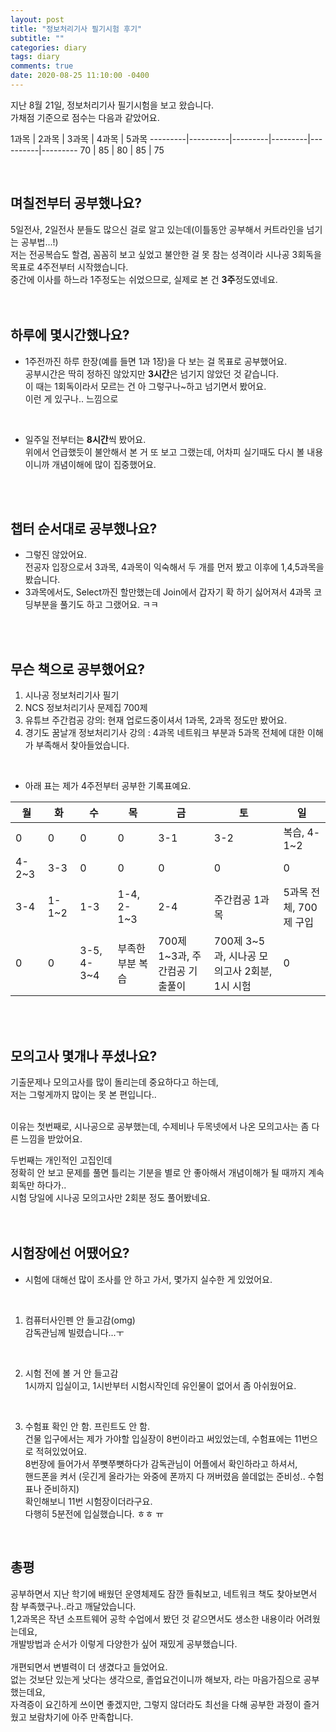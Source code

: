 ```yaml
---
layout: post
title: "정보처리기사 필기시험 후기"
subtitle: ""
categories: diary
tags: diary
comments: true
date: 2020-08-25 11:10:00 -0400
---
```




지난 8월 21일, 정보처리기사 필기시험을 보고 왔습니다.  
가채점 기준으로 점수는 다음과 같았어요.  

1과목 | 2과목 | 3과목 | 4과목 | 5과목 
---------|----------|---------|---------|----------|---------
 70 | 85 | 80 | 85 | 75

 <br> 


## 며칠전부터 공부했나요?  
5일전사, 2일전사 분들도 많으신 걸로 알고 있는데(이틀동안 공부해서 커트라인을 넘기는 공부법...!)  
저는 전공복습도 할겸, 꼼꼼히 보고 싶었고 불안한 걸 못 참는 성격이라 시나공 3회독을 목표로 4주전부터 시작했습니다.  
중간에 이사를 하느라 1주정도는 쉬었으므로, 실제로 본 건 **3주**정도였네요.  
<br> 
<br> 

## 하루에 몇시간했나요?
- 1주전까진 하루 한장(예를 들면 1과 1장)을 다 보는 걸 목표로 공부했어요.  
공부시간은 딱히 정하진 않았지만 **3시간**은 넘기지 않았던 것 같습니다.  
이 때는 1회독이라서 모르는 건 아 그렇구나~하고 넘기면서 봤어요.  
이런 게 있구나.. 느낌으로  
<br> 

- 일주일 전부터는 **8시간**씩 봤어요.  
위에서 언급했듯이 불안해서 본 거 또 보고 그랬는데, 
어차피 실기때도 다시 볼 내용이니까 개념이해에 많이 집중했어요.  
<br> 
<br> 

## 챕터 순서대로 공부했나요?
- 그렇진 않았어요.  
전공자 입장으로서 3과목, 4과목이 익숙해서 두 개를 먼저 봤고 이후에 1,4,5과목을 봤습니다.  
- 3과목에서도, Select까진 할만했는데 Join에서 갑자기 확 하기 싫어져서 4과목 코딩부분을 풀기도 하고 그랬어요. ㅋㅋ  

<br> 
<br> 


## 무슨 책으로 공부했어요?
1. 시나공 정보처리기사 필기
2. NCS 정보처리기사 문제집 700제
3. 유튜브 주간컴공 강의: 현재 업로드중이셔서 1과목, 2과목 정도만 봤어요.
4. 경기도 꿈날개 정보처리기사 강의 : 4과목 네트워크 부분과 5과목 전체에 대한 이해가 부족해서 찾아들었습니다. 

<br> 

- 아래 표는 제가 4주전부터 공부한 기록표예요.

월 | 화 | 수 | 목 | 금 | 토 | 일
---------|----------|---------|---------|----------|---------|---------
 0 | 0 | 0 | 0 | 3-1 | 3-2 | 복습, 4-1~2 
 4-2~3 | 3-3 | 0 | 0 | 0 | 0 | 0
 3-4 | 1-1~2 | 1-3 | 1-4, 2-1~3 | 2-4 | 주간컴공 1과목 | 5과목 전체, 700제 구입
 0 | 0 | 3-5, 4-3~4 | 부족한 부분 복습 | 700제 1~3과, 주간컴공 기출풀이 | 700제 3~5과, 시나공 모의고사 2회분,  1시 시험 | 0

<br> 
<br> 

## 모의고사 몇개나 푸셨나요?
기출문제나 모의고사를 많이 돌리는데 중요하다고 하는데,  
저는 그렇게까지 많이는 못 본 편입니다..  

<br> 
이유는 첫번째로,  
시나공으로 공부했는데, 수제비나 두목넷에서 나온 모의고사는 좀 다른 느낌을 받았어요.  
<br> 

두번째는 개인적인 고집인데  
정확히 안 보고 문제를 풀면 틀리는 기분을 별로 안 좋아해서 개념이해가 될 때까지 계속 회독만 하다가..  
시험 당일에 시나공 모의고사만 2회분 정도 풀어봤네요.  
<br> 
<br> 



## 시험장에선 어땠어요?
- 시험에 대해선 많이 조사를 안 하고 가서, 몇가지 실수한 게 있었어요.  
<br> 

1. 컴퓨터사인펜 안 들고감(omg)  
감독관님께 빌렸습니다...ㅜ  
<br> 

2. 시험 전에 볼 거 안 들고감  
1시까지 입실이고, 1시반부터 시험시작인데 유인물이 없어서 좀 아쉬웠어요.  
<br> 

3. 수험표 확인 안 함. 프린트도 안 함.  
건물 입구에서는 제가 가야할 입실장이 8번이라고 써있었는데, 수험표에는 11번으로 적혀있었어요.  
8번장에 들어가서 쭈뼛쭈뼛하다가 감독관님이 어플에서 확인하라고 하셔서,  
핸드폰을 켜서 (웃긴게 올라가는 와중에 폰까지 다 꺼버렸음 쓸데없는 준비성.. 수험표나 준비하지)  
확인해보니 11번 시험장이더라구요.  
다행히 5분전에 입실했습니다. ㅎㅎ ㅠ  
<br> 

## 총평
공부하면서 지난 학기에 배웠던 운영체제도 잠깐 들춰보고, 네트워크 책도 찾아보면서 참 부족했구나..라고 깨달았습니다.  
1,2과목은 작년 소프트웨어 공학 수업에서 봤던 것 같으면서도 생소한 내용이라 어려웠는데요,  
개발방법과 순서가 이렇게 다양한가 싶어 재밌게 공부했습니다.  
<br>
개편되면서 변별력이 더 생겼다고 들었어요.  
없는 것보단 있는게 낫다는 생각으로, 졸업요건이니까 해보자, 라는 마음가짐으로 공부했는데요,  
자격증이 요긴하게 쓰이면 좋겠지만, 그렇지 않더라도 최선을 다해 공부한 과정이 즐거웠고 보람차기에 아주 만족합니다.  



